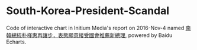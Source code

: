 # South-Korea-President-Scandal
Code of interactive chart in Initium Media's report on 2016-Nov-4 named [南韓總統朴槿惠再讓步，表態願意接受國會推薦新總理](https://theinitium.com/article/20161104-dailynews-south-korea-park-leak/), powered by Baidu Echarts.

